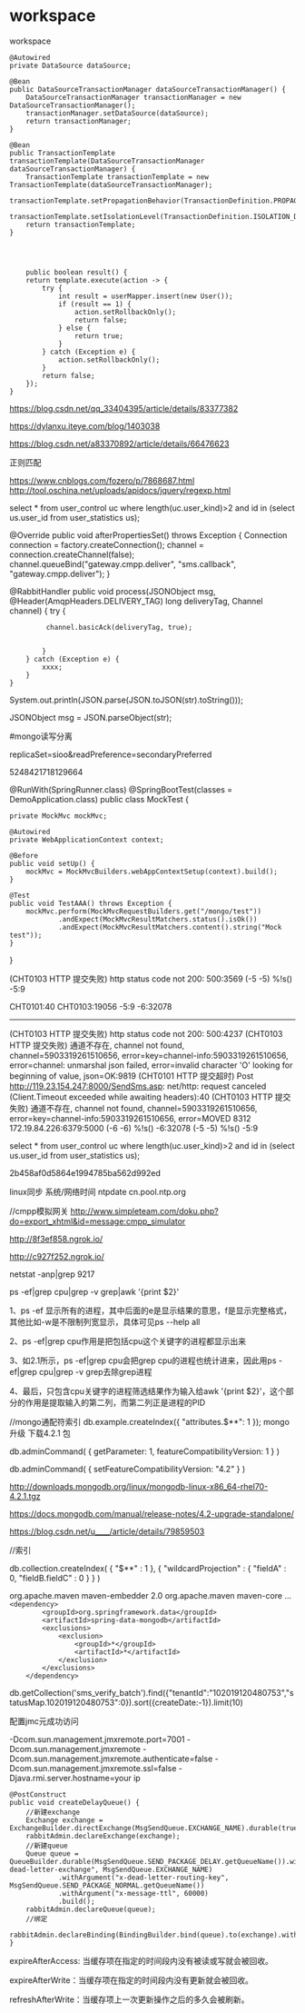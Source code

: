 # workspace
workspace



    @Autowired
    private DataSource dataSource;
    
    @Bean
    public DataSourceTransactionManager dataSourceTransactionManager() {
        DataSourceTransactionManager transactionManager = new DataSourceTransactionManager();
        transactionManager.setDataSource(dataSource);
        return transactionManager;
    }

    @Bean
    public TransactionTemplate transactionTemplate(DataSourceTransactionManager dataSourceTransactionManager) {
        TransactionTemplate transactionTemplate = new TransactionTemplate(dataSourceTransactionManager);
        transactionTemplate.setPropagationBehavior(TransactionDefinition.PROPAGATION_REQUIRED);
        transactionTemplate.setIsolationLevel(TransactionDefinition.ISOLATION_DEFAULT);
        return transactionTemplate;
    }
    
   
    
    
        public boolean result() {
        return template.execute(action -> {
            try {
                int result = userMapper.insert(new User());
                if (result == 1) {
                    action.setRollbackOnly();
                    return false;
                } else {
                    return true;
                }
            } catch (Exception e) {
                action.setRollbackOnly();
            }
            return false;
        });
    }





https://blog.csdn.net/qq_33404395/article/details/83377382

https://dylanxu.iteye.com/blog/1403038

https://blog.csdn.net/a83370892/article/details/66476623


正则匹配


 https://www.cnblogs.com/fozero/p/7868687.html
 http://tool.oschina.net/uploads/apidocs/jquery/regexp.html
 
 

 
 
 select *  from user_control uc where length(uc.user_kind)>2 and id in (select us.user_id from user_statistics us);

  @Override
    public void afterPropertiesSet() throws Exception {
        Connection connection = factory.createConnection();
        channel = connection.createChannel(false);
        channel.queueBind("gateway.cmpp.deliver", "sms.callback", "gateway.cmpp.deliver");
    }
 
 
@RabbitHandler
    public void process(JSONObject msg, @Header(AmqpHeaders.DELIVERY_TAG) long deliveryTag, Channel channel) {
        try {
            
             channel.basicAck(deliveryTag, true);
           
           
            }
        } catch (Exception e) {
            xxxx;
        }
    }










System.out.println(JSON.parse(JSON.toJSON(str).toString()));

JSONObject msg = JSON.parseObject(str);


#mongo读写分离


replicaSet=sioo&readPreference=secondaryPreferred

5248421718129664









@RunWith(SpringRunner.class)
@SpringBootTest(classes = DemoApplication.class)
public class MockTest {

    private MockMvc mockMvc;

    @Autowired
    private WebApplicationContext context;

    @Before
    public void setUp() {
        mockMvc = MockMvcBuilders.webAppContextSetup(context).build();
    }

    @Test
    public void TestAAA() throws Exception {
        mockMvc.perform(MockMvcRequestBuilders.get("/mongo/test"))
                .andExpect(MockMvcResultMatchers.status().isOk())
                .andExpect(MockMvcResultMatchers.content().string("Mock test"));
    }
}










(CHT0103 HTTP 提交失败) http status code not 200: 500:3569
(-5 -5) %!s(<nil>) -5:9




CHT0101:40
CHT0103:19056
-5:9
-6:32078
____________
(CHT0103 HTTP 提交失败) http status code not 200: 500:4237
(CHT0103 HTTP 提交失败) 通道不存在, channel not found, channel=5903319261510656, error=key=channel-info:5903319261510656, error=channel: unmarshal json failed, error=invalid character 'O' looking for beginning of value, json=OK:9819
(CHT0101 HTTP 提交超时) Post http://119.23.154.247:8000/SendSms.asp: net/http: request canceled (Client.Timeout exceeded while awaiting headers):40
(CHT0103 HTTP 提交失败) 通道不存在, channel not found, channel=5903319261510656, error=key=channel-info:5903319261510656, error=MOVED 8312 172.19.84.226:6379:5000
(-6 -6) %!s(<nil>) -6:32078
(-5 -5) %!s(<nil>) -5:9





















select *  from user_control uc where length(uc.user_kind)>2 and id in (select us.user_id from user_statistics us);



2b458af0d5864e1994785ba562d992ed


linux同步 系统/网络时间
ntpdate cn.pool.ntp.org



//cmpp模拟网关
http://www.simpleteam.com/doku.php?do=export_xhtml&id=message:cmpp_simulator





http://8f3ef858.ngrok.io/


http://c927f252.ngrok.io/








netstat -anp|grep 9217








ps -ef|grep cpu|grep -v grep|awk '{print $2}'



1、ps -ef 显示所有的进程，其中后面的e是显示结果的意思，f是显示完整格式，其他比如-w是不限制列宽显示，具体可见ps --help all

2、ps -ef|grep cpu作用是把包括cpu这个关键字的进程都显示出来

3、如2.1所示，ps -ef|grep cpu会把grep cpu的进程也统计进来，因此用ps -ef|grep cpu|grep -v grep去除grep进程

4、最后，只包含cpu关键字的进程筛选结果作为输入给awk '{print $2}'，这个部分的作用是提取输入的第二列，而第二列正是进程的PID


//mongo通配符索引
db.example.createIndex({ "attributes.$**": 1 });
mongo  升级 下载4.2.1 包




db.adminCommand( { getParameter: 1, featureCompatibilityVersion: 1 } )



db.adminCommand( { setFeatureCompatibilityVersion: "4.2" } )



http://downloads.mongodb.org/linux/mongodb-linux-x86_64-rhel70-4.2.1.tgz

https://docs.mongodb.com/manual/release-notes/4.2-upgrade-standalone/


https://blog.csdn.net/u____/article/details/79859503



//索引

db.collection.createIndex(
  { "$**" : 1 },
  { "wildcardProjection" :
    { "fieldA" : 0, "fieldB.fieldC" : 0 }
  }
)






<dependencies>
    <dependency>
      <groupId>org.apache.maven</groupId>
      <artifactId>maven-embedder</artifactId>
      <version>2.0</version>
      <exclusions>
        <exclusion>
          <groupId>org.apache.maven</groupId>
          <artifactId>maven-core</artifactId>
        </exclusion>
      </exclusions>
    </dependency>
    ...
  </dependencies
    
    
    <dependency>
            <groupId>org.springframework.data</groupId>
            <artifactId>spring-data-mongodb</artifactId>
            <exclusions>
                <exclusion>
                    <groupId>*</groupId>
                    <artifactId>*</artifactId>
                </exclusion>
            </exclusions>
        </dependency>
    
    
    
    
  
  
  db.getCollection('sms_verify_batch').find({"tenantId":"102019120480753","statusMap.102019120480753":0}).sort({createDate:-1}).limit(10)
  

配置jmc元成功访问

 -Dcom.sun.management.jmxremote.port=7001
 -Dcom.sun.management.jmxremote 
 -Dcom.sun.management.jmxremote.authenticate=false 
 -Dcom.sun.management.jmxremote.ssl=false -Djava.rmi.server.hostname=your ip





    @PostConstruct
    public void createDelayQueue() {
        //新建exchange
        Exchange exchange = ExchangeBuilder.directExchange(MsgSendQueue.EXCHANGE_NAME).durable(true).build();
        rabbitAdmin.declareExchange(exchange);
        //新建queue
        Queue queue = QueueBuilder.durable(MsgSendQueue.SEND_PACKAGE_DELAY.getQueueName()).withArgument("x-dead-letter-exchange", MsgSendQueue.EXCHANGE_NAME)
                .withArgument("x-dead-letter-routing-key", MsgSendQueue.SEND_PACKAGE_NORMAL.getQueueName())
                .withArgument("x-message-ttl", 60000)
                .build();
        rabbitAdmin.declareQueue(queue);
        //绑定
        rabbitAdmin.declareBinding(BindingBuilder.bind(queue).to(exchange).with(MsgSendQueue.SEND_PACKAGE_DELAY.getQueueName()).noargs());
    }
    
    
    
    
    
expireAfterAccess: 当缓存项在指定的时间段内没有被读或写就会被回收。

expireAfterWrite：当缓存项在指定的时间段内没有更新就会被回收。

refreshAfterWrite：当缓存项上一次更新操作之后的多久会被刷新。
